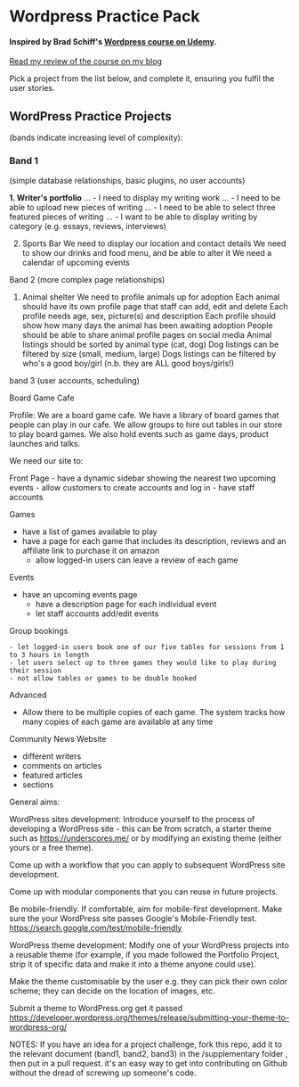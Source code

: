# Wordpress Practice Pack
#### Inspired by Brad Schiff's [Wordpress course on Udemy](https://www.udemy.com/become-a-wordpress-developer-php-javascript/).

[Read my review of the course on my blog](http://adamskuse.com/blog/coding/2018/03/15/thoughts-on-brad-schiffs-become-a-wordpress-developer-course/) 


Pick a project from the list below, and complete it, ensuring you fulfil the user stories.


## WordPress Practice Projects
(bands indicate increasing level of complexity):

### Band 1
(simple database relationships, basic plugins, no user accounts)

**1. Writer's portfolio** 
... -	I need to display my writing work
... -	I need to be able to upload new pieces of writing
... -	I need to be able to select three featured pieces of writing
... -	I want to be able to display writing by category (e.g. essays, reviews, interviews)
	

2. Sports Bar
	We need to display our location and contact details
	We need to show our drinks and food menu, and be able to alter it
	We need a calendar of upcoming events
 
Band 2
(more complex page relationships)

1. Animal shelter
	We need to profile animals up for adoption
	Each animal should have its own profile page that staff can add, edit and delete
	Each profile needs age, sex, picture(s) and description
	Each profile should show how many days the animal has been awaiting adoption
People should be able to share animal profile pages on social media
Animal listings should be sorted by animal type (cat, dog)
Dog listings can be filtered by size (small, medium, large)
Dogs listings can be filtered by who's a good boy/girl (n.b. they are ALL good boys/girls!)
 



	
band 3
(user accounts, scheduling)

Board Game Cafe

Profile: We are a board game cafe. We have a library of board games that people can play in our cafe. We allow groups to hire out tables in our store to play board games. We also hold events such as game days, product launches and talks.

We need our site to:


Front Page
	- have a dynamic sidebar showing the nearest two upcoming events
	- allow customers to create accounts and log in
	- have staff accounts

Games
- have a list of games available to play
- have a page for each game that includes its description, reviews and an affiliate link to purchase it on amazon
	- allow logged-in users can leave a review of each game
	
Events	
- have an upcoming events page
	- have a description page for each individual event
	- let staff accounts add/edit events
	
Group bookings
	
	- let logged-in users book one of our five tables for sessions from 1 to 3 hours in length
	- let users select up to three games they would like to play during their session
	- not allow tables or games to be double booked

Advanced
- Allow there to be multiple copies of each game. The system tracks how many copies of each game are available at any time


Community News Website
- different writers
- comments on articles
- featured articles
- sections














General aims:

WordPress sites development:
Introduce yourself to the process of developing a WordPress site - this can be from scratch, a starter theme such as https://underscores.me/ or by modifying an existing theme (either yours or a free theme).

Come up with a workflow that you can apply to subsequent WordPress site development.

Come up with modular components that you can reuse in future projects.

Be mobile-friendly. If comfortable, aim for mobile-first development. Make sure the your WordPress site passes Google's Mobile-Friendly test. https://search.google.com/test/mobile-friendly

WordPress theme development:
Modify one of your WordPress projects into a reusable theme (for example, if you made followed the Portfolio Project, strip it of specific data and make it into a theme anyone could use).

Make the theme customisable by the user e.g. they can pick their own color scheme; they can decide on the location of images, etc.

Submit a theme to WordPress.org get it passed https://developer.wordpress.org/themes/release/submitting-your-theme-to-wordpress-org/


NOTES:
If you have an idea for a project challenge, fork this repo, add it to the relevant document (band1, band2, band3) in the /supplementary folder , then put in a pull request. it's an easy way to get into contributing on Github without the dread of screwing up someone's code. 



















